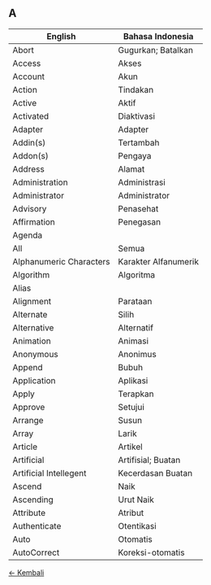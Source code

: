 ## A

| English | Bahasa Indonesia |
|-|-|
| Abort | Gugurkan; Batalkan |
| Access | Akses |
| Account | Akun |
| Action | Tindakan |
| Active | Aktif |
| Activated | Diaktivasi |
| Adapter | Adapter |
| Addin(s) | Tertambah |
| Addon(s) | Pengaya |
| Address | Alamat |
| Administration | Administrasi |
| Administrator | Administrator |
| Advisory | Penasehat |
| Affirmation | Penegasan |
| Agenda | |
| All | Semua |
| Alphanumeric Characters | Karakter Alfanumerik |
| Algorithm | Algoritma |
| Alias | |
| Alignment | Parataan |
| Alternate | Silih |
| Alternative | Alternatif |
| Animation | Animasi |
| Anonymous | Anonimus |
| Append | Bubuh |
| Application | Aplikasi |
| Apply | Terapkan |
| Approve | Setujui |
| Arrange | Susun |
| Array | Larik |
| Article | Artikel |
| Artificial | Artifisial; Buatan |
| Artificial Intellegent | Kecerdasan Buatan |
| Ascend | Naik |
| Ascending | Urut Naik |
| Attribute | Atribut |
| Authenticate | Otentikasi |
| Auto | Otomatis |
| AutoCorrect | Koreksi-otomatis |

[&larr; Kembali](../)
